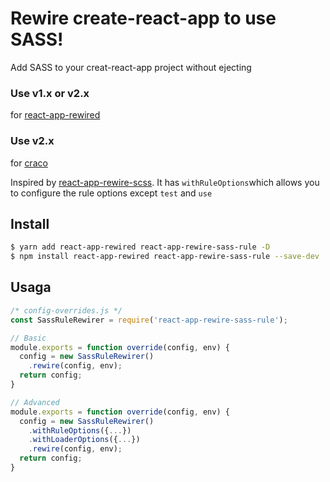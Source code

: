 # Rewire create-react-app to use SASS!

Add SASS to your creat-react-app project without ejecting 

### Use v1.x or v2.x

for [react-app-rewired](https://github.com/timarney/react-app-rewired)

### Use v2.x

for [craco](https://github.com/sharegate/craco)

Inspired by [react-app-rewire-scss](https://github.com/aze3ma/react-app-rewire-scss). It has `withRuleOptions`which allows you to configure the rule options except `test` and `use`

## Install

```bash
$ yarn add react-app-rewired react-app-rewire-sass-rule -D
$ npm install react-app-rewired react-app-rewire-sass-rule --save-dev
```

## Usaga
```javascript
/* config-overrides.js */
const SassRuleRewirer = require('react-app-rewire-sass-rule');

// Basic
module.exports = function override(config, env) {
  config = new SassRuleRewirer()
    .rewire(config, env);
  return config;
}

// Advanced
module.exports = function override(config, env) {
  config = new SassRuleRewirer()
    .withRuleOptions({...})
    .withLoaderOptions({...})
    .rewire(config, env);
  return config;
}
```
